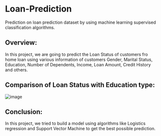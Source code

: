 # Loan-Prediction
Prediction on loan prediction dataset by using machine learning supervised classification algorithms.

## Overview:
In this project, we are going to predict the Loan Status of customers fro home loan using various information of customers Gender, Marital Status, Education, Number of Dependents, Income, Loan Amount, Credit History and others.

## Comparison of Loan Status with Education type:
![image](https://user-images.githubusercontent.com/103682825/177279583-3ffd9610-670b-4f00-8187-49ad213d9b31.png)

## Conclusion:
In this project, we tried to build a model using algorithms like Logistics regression and Support Vector Machine to get the best possible prediction.
